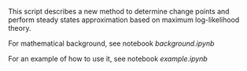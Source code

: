 This script describes a new method to determine change points and perform steady states approximation based on maximum log-likelihood theory.

For mathematical background, see notebook <i> background.ipynb </i>

For an example of how to use it, see notebook <i> example.ipynb </i>

